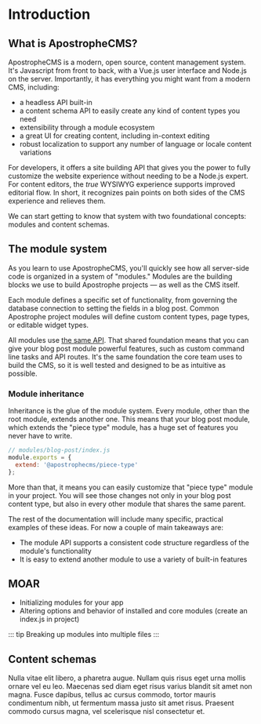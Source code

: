 # Introduction

## What is ApostropheCMS?

ApostropheCMS is a modern, open source, content management system. It's Javascript from front to back, with a Vue.js user interface and Node.js on the server. Importantly, it has everything you might want from a modern CMS, including:

- a headless API built-in
- a content schema API to easily create any kind of content types you need
- extensibility through a module ecosystem
- a great UI for creating content, including in-context editing
- robust localization to support any number of language or locale content variations

For developers, it offers a site building API that gives you the power to fully customize the website experience without needing to be a Node.js expert. For content editors, the _true_ WYSIWYG experience supports improved editorial flow. In short, it recognizes pain points on both sides of the CMS experience and relieves them.

We can start getting to know that system with two foundational concepts: modules and content schemas.

## The module system

As you learn to use ApostropheCMS, you'll quickly see how all server-side code is organized in a system of "modules." Modules are the building blocks we use to build Apostrophe projects — as well as the CMS itself.

Each module defines a specific set of functionality, from governing the database connection to setting the fields in a blog post. Common Apostrophe project modules will define custom content types, page types, or editable widget types.

All modules use [the same API](/reference/module-api/). That shared foundation means that you can give your blog post module powerful features, such as custom command line tasks and API routes. It's the same foundation the core team uses to build the CMS, so it is well tested and designed to be as intuitive as possible.

### Module inheritance

Inheritance is the glue of the module system. Every module, other than the root module, extends another one. This means that your blog post module, which extends the "piece type" module, has a huge set of features you never have to write.

```javascript
// modules/blog-post/index.js
module.exports = {
  extend: '@apostrophecms/piece-type'
};
```

More than that, it means you can easily customize that "piece type" module in your project. You will see those changes not only in your blog post content type, but also in every other module that shares the same parent.

The rest of the documentation will include many specific, practical examples of these ideas. For now a couple of main takeaways are:
  - The module API supports a consistent code structure regardless of the module's functionality
  - It is easy to extend another module to use a variety of built-in features

## MOAR
- Initializing modules for your app
- Altering options and behavior of installed and core modules (create an index.js in project)

::: tip
Breaking up modules into multiple files
:::

## Content schemas

Nulla vitae elit libero, a pharetra augue. Nullam quis risus eget urna mollis ornare vel eu leo. Maecenas sed diam eget risus varius blandit sit amet non magna. Fusce dapibus, tellus ac cursus commodo, tortor mauris condimentum nibh, ut fermentum massa justo sit amet risus. Praesent commodo cursus magna, vel scelerisque nisl consectetur et.
